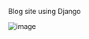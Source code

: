 
Blog site using Django

![image](https://scontent-sjc3-1.xx.fbcdn.net/v/t1.15752-9/s2048x2048/119991357_763402297541766_60962996945080695_n.jpg?_nc_cat=100&_nc_sid=b96e70&_nc_ohc=tBOQpMFEtqUAX-MPrTi&_nc_ht=scontent-sjc3-1.xx&tp=7&oh=a758a375681c4d0467c6c72a9e894605&oe=5F90D898)
